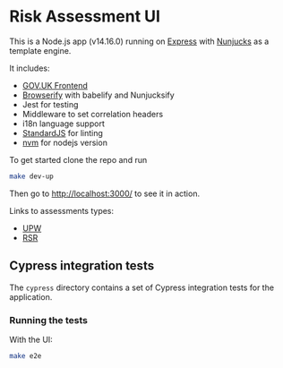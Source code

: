 # Risk Assessment UI

This is a Node.js app (v14.16.0) running on [Express] with [Nunjucks] as a template engine.

It includes:

- [GOV.UK Frontend]
- [Browserify] with babelify and Nunjucksify
- Jest for testing
- Middleware to set correlation headers
- i18n language support
- [StandardJS] for linting
- [nvm](optional) for nodejs version

To get started clone the repo and run

```bash
make dev-up
```

Then go to [http://localhost:3000/](http://localhost:3000/) to see it in action.

Links to assessments types:

- [UPW](http://localhost:3000/start-assessment?crn=D002548&assessmentType=UPW&eventId=1)
- [RSR](http://localhost:3000/start-assessment?crn=D002548&assessmentType=RSR&eventId=1)

## Cypress integration tests

The `cypress` directory contains a set of Cypress integration tests for the application.

### Running the tests

With the UI:

```bash
make e2e
```

[express]: https://expressjs.com/
[nunjucks]: https://mozilla.github.io/nunjucks/
[snyk]: https://snyk.io/
[gov.uk frontend]: https://design-system.service.gov.uk/
[browserify]: http://browserify.org/
[standardjs]: https://standardjs.com/
[nvm]: https://github.com/creationix/nvm
